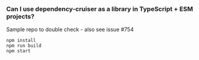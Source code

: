 ### Can I use dependency-cruiser as a library in TypeScript + ESM projects?

Sample repo to double check - also see issue #754

```
npm install
npm run build
npm start
```
